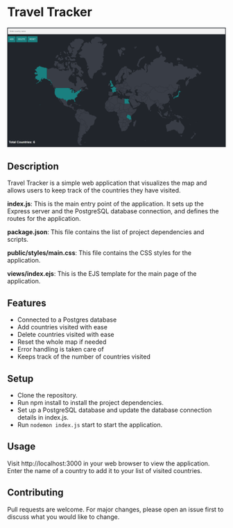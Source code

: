 # Travel Tracker
![alt text](https://github.com/andrewkamal/Travel-Tracker/blob/main/public/image.png)

## Description 

Travel Tracker is a simple web application that visualizes the map and allows users to keep track of the countries they have visited. 

**index.js**: This is the main entry point of the application. It sets up the Express server and the PostgreSQL database connection, and defines the routes for the application.

**package.json**: This file contains the list of project dependencies and scripts.

**public/styles/main.css**: This file contains the CSS styles for the application.

**views/index.ejs**: This is the EJS template for the main page of the application.

## Features

- Connected to a Postgres database
- Add countries visited with ease
- Delete countries visited with ease
- Reset the whole map if needed
- Error handling is taken care of
- Keeps track of the number of countries visited

## Setup
- Clone the repository.
- Run npm install to install the project dependencies.
- Set up a PostgreSQL database and update the database connection details in index.js.
- Run ```nodemon index.js``` start to start the application.
 
## Usage
Visit http://localhost:3000 in your web browser to view the application. Enter the name of a country to add it to your list of visited countries.

## Contributing
Pull requests are welcome. For major changes, please open an issue first to discuss what you would like to change.
